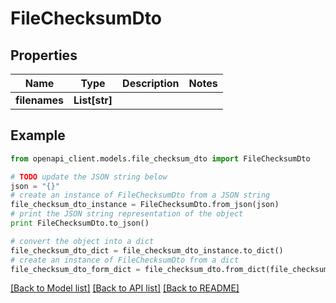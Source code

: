# FileChecksumDto


## Properties

Name | Type | Description | Notes
------------ | ------------- | ------------- | -------------
**filenames** | **List[str]** |  | 

## Example

```python
from openapi_client.models.file_checksum_dto import FileChecksumDto

# TODO update the JSON string below
json = "{}"
# create an instance of FileChecksumDto from a JSON string
file_checksum_dto_instance = FileChecksumDto.from_json(json)
# print the JSON string representation of the object
print FileChecksumDto.to_json()

# convert the object into a dict
file_checksum_dto_dict = file_checksum_dto_instance.to_dict()
# create an instance of FileChecksumDto from a dict
file_checksum_dto_form_dict = file_checksum_dto.from_dict(file_checksum_dto_dict)
```
[[Back to Model list]](../README.md#documentation-for-models) [[Back to API list]](../README.md#documentation-for-api-endpoints) [[Back to README]](../README.md)


